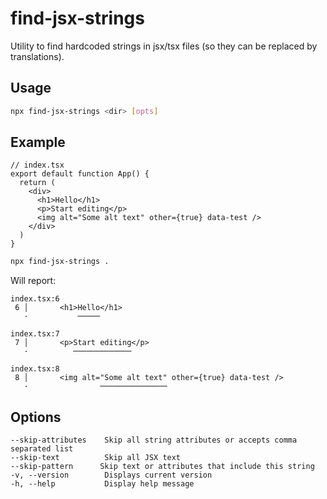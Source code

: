 # find-jsx-strings

Utility to find hardcoded strings in jsx/tsx files (so they can be replaced by translations).

## Usage

```sh
npx find-jsx-strings <dir> [opts]
```

## Example

```tsx
// index.tsx
export default function App() {
  return (
    <div>
      <h1>Hello</h1>
      <p>Start editing</p>
      <img alt="Some alt text" other={true} data-test />
    </div>
  )
}
```

```sh
npx find-jsx-strings .
```

Will report:

```
index.tsx:6
 6 │       <h1>Hello</h1>
   ·           ─────

index.tsx:7
 7 │       <p>Start editing</p>
   ·          ─────────────

index.tsx:8
 8 │       <img alt="Some alt text" other={true} data-test />
   ·                ───────────────
```

## Options

```
--skip-attributes    Skip all string attributes or accepts comma separated list
--skip-text          Skip all JSX text
--skip-pattern      Skip text or attributes that include this string
-v, --version        Displays current version
-h, --help           Display help message
```
